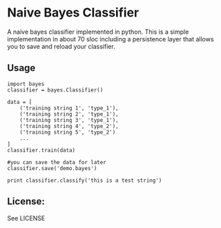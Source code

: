 Naive Bayes Classifier
=============

A naive bayes classifier implemented in python. This is a simple implementation in about 70 sloc including a persistence layer that allows you to save and reload your classifier.

Usage
-------

	import bayes
	classifier = bayes.Classifier()

	data = [
		('training string 1', 'type_1'),
		('training string 2', 'type_1'),
		('training string 3', 'type_1'),
		('training string 4', 'type_2'),
		('training string 5', 'type_2')
		...
	]
	classifier.train(data)
	
	#you can save the data for later
	classifier.save('demo.bayes')
	
	print classifier.classify('this is a test string')

License:
-------

See LICENSE
